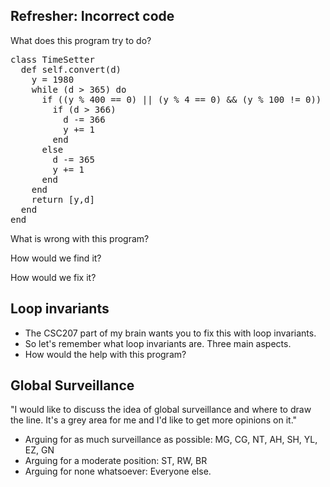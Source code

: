 Refresher: Incorrect code
-------------------------

What does this program try to do?

<pre>
class TimeSetter
  def self.convert(d)
    y = 1980
    while (d > 365) do
      if ((y % 400 == 0) || (y % 4 == 0) && (y % 100 != 0))
        if (d > 366)
          d -= 366
          y += 1
        end
      else
        d -= 365
        y += 1
      end
    end
    return [y,d]
  end
end
</pre>

What is wrong with this program?

How would we find it?

How would we fix it?

Loop invariants
---------------

* The CSC207 part of my brain wants you to fix this with loop invariants.
* So let's remember what loop invariants are.  Three main aspects.
* How would the help with this program?

Global Surveillance
-------------------

"I would like to discuss the idea of global surveillance and where to
draw the line.  It's a grey area for me and I'd like to get more opinions
on it."

* Arguing for as much surveillance as possible: MG, CG, NT, AH, SH, YL,
  EZ, GN
* Arguing for a moderate position: ST, RW, BR
* Arguing for none whatsoever: Everyone else.


